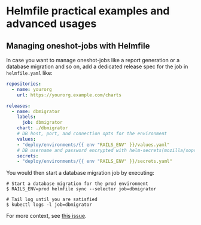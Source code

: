 # Helmfile practical examples and advanced usages

## Managing oneshot-jobs with Helmfile

In case you want to manage oneshot-jobs like a report generation or a database migration and so on, add a dedicated release spec for the job in `helmfile.yaml` like:

```yaml
repositories:
  - name: yourorg
    url: https://yourorg.example.com/charts

releases:
  - name: dbmigrator
    labels:
      job: dbmigrator
    chart: ./dbmigrator
    # DB host, port, and connection opts for the environment
    values:
    - "deploy/environments/{{ env "RAILS_ENV" }}/values.yaml"
    # DB username and password encrypted with helm-secrets(mozilla/sops)
    secrets:
    - "deploy/environments/{{ env "RAILS_ENV" }}/secrets.yaml"
```

You would then start a database migration job by executing:

```console
# Start a database migration for the prod environment
$ RAILS_ENV=prod helmfile sync --selector job=dbmigrator

# Tail log until you are satisfied
$ kubectl logs -l job=dbmigrator
```

For more context, see [this issue](https://github.com/roboll/helmfile/issues/49).
